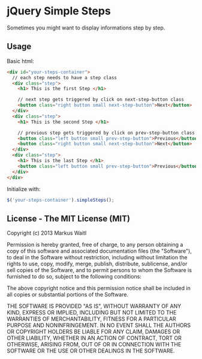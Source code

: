 # jQuery Simple Steps

Sometimes you might want to display informations step by step.

Usage
-----
Basic html:
```html
<div id="your-steps-container">
  // each step needs to have a step class
  <div class="step">
    <h1> This is the first Step </h1>

    // next step gets triggered by click on next-step-button class
    <button class="right button small next-step-button">Next</button>
  </div>
  <div class="step">
    <h1> This is the second Step </h1>

    // previous step gets triggered by click on prev-step-button class
    <button class="left button small prev-step-button">Previous</button>
    <button class="right button small next-step-button">Next</button>
  </div>
  <div class="step">
    <h1> This is the last Step </h1>
    <button class="left button small prev-step-button">Previous</button>
  </div>
</div>
```

Initialize with:
```javascript
$('your-steps-container').simpleSteps();
```

License - The MIT License (MIT)
-------------------------------

  Copyright (c) 2013 Markus Waitl

  Permission is hereby granted, free of charge, to any person obtaining a copy of this software and associated documentation files (the "Software"), to deal in the Software without restriction, including without limitation the rights to use, copy, modify, merge, publish, distribute, sublicense, and/or sell copies of the Software, and to permit persons to whom the Software is furnished to do so, subject to the following conditions:

  The above copyright notice and this permission notice shall be included in all copies or substantial portions of the Software.

  THE SOFTWARE IS PROVIDED "AS IS", WITHOUT WARRANTY OF ANY KIND, EXPRESS OR IMPLIED, INCLUDING BUT NOT LIMITED TO THE WARRANTIES OF MERCHANTABILITY, FITNESS FOR A PARTICULAR PURPOSE AND NONINFRINGEMENT. IN NO EVENT SHALL THE AUTHORS OR COPYRIGHT HOLDERS BE LIABLE FOR ANY CLAIM, DAMAGES OR OTHER LIABILITY, WHETHER IN AN ACTION OF CONTRACT, TORT OR OTHERWISE, ARISING FROM, OUT OF OR IN CONNECTION WITH THE SOFTWARE OR THE USE OR OTHER DEALINGS IN THE SOFTWARE.

